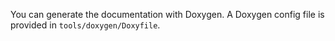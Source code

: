 You can generate the documentation with Doxygen. A Doxygen config file is provided in `tools/doxygen/Doxyfile`.
